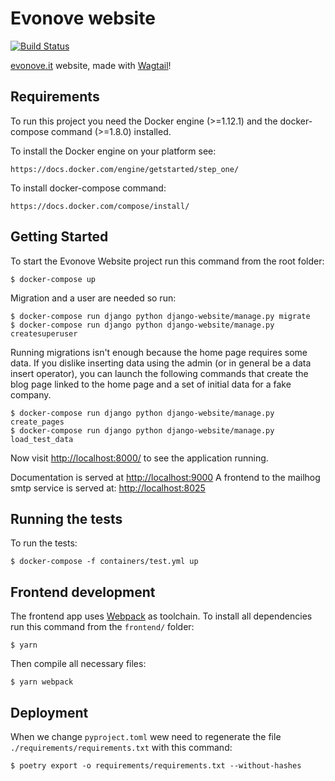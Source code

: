 # Evonove website

[![Build Status](https://travis-ci.org/evonove/evonove.it.svg?branch=master)](https://travis-ci.org/evonove/evonove.it)

[evonove.it][1] website, made with [Wagtail][2]!


## Requirements

To run this project you need the Docker engine (>=1.12.1) and the docker-compose command (>=1.8.0) installed.

To install the Docker engine on your platform see:

    https://docs.docker.com/engine/getstarted/step_one/

To install docker-compose command:

    https://docs.docker.com/compose/install/


## Getting Started

To start the Evonove Website project run this command from the root folder:

    $ docker-compose up

Migration and a user are needed so run:

    $ docker-compose run django python django-website/manage.py migrate
    $ docker-compose run django python django-website/manage.py createsuperuser

Running migrations isn't enough because the home page requires some data.
If you dislike inserting data using the admin (or in general be a data insert operator),
you can launch the following commands that create the blog page linked to the
home page and a set of initial data for a fake company.

    $ docker-compose run django python django-website/manage.py create_pages
    $ docker-compose run django python django-website/manage.py load_test_data

Now visit [http://localhost:8000/](http://localhost:8000/) to see the application running.

Documentation is served at [http://localhost:9000](http://localhost:9000)
A frontend to the mailhog smtp service is served at: [http://localhost:8025](http://localhost:8025)

## Running the tests

To run the tests:

    $ docker-compose -f containers/test.yml up


## Frontend development

The frontend app uses [Webpack](https://webpack.js.org/) as toolchain. To install all dependencies run this command from the `frontend/` folder:

    $ yarn

Then compile all necessary files:

    $ yarn webpack


## Deployment

When we change `pyproject.toml` wew need to regenerate the file `./requirements/requirements.txt` with this command:

    $ poetry export -o requirements/requirements.txt --without-hashes


[1]: https://evonove.it/ "Evonove"
[2]: https://wagtail.io/ "Wagtail"
